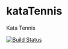 # kataTennis
Kata Tennis




[![Build Status](https://travis-ci.org/isaqrani/kataTennis.svg?branch=master)](https://travis-ci.org/isaqrani/kataTennis)
